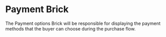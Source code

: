 # Payment Brick

The Payment options Brick will be responsible for displaying the payment methods that the buyer can choose during the purchase flow.
